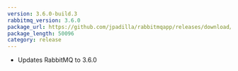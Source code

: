 ```yaml
---
version: 3.6.0-build.3
rabbitmq_version: 3.6.0
package_url: https://github.com/jpadilla/rabbitmqapp/releases/download/3.6.0-build.3/RabbitMQ.zip
package_length: 50096
category: release
---
```

- Updates RabbitMQ to 3.6.0

